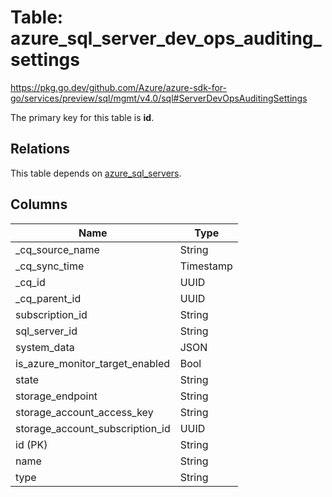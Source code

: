 # Table: azure_sql_server_dev_ops_auditing_settings

https://pkg.go.dev/github.com/Azure/azure-sdk-for-go/services/preview/sql/mgmt/v4.0/sql#ServerDevOpsAuditingSettings

The primary key for this table is **id**.

## Relations
This table depends on [azure_sql_servers](azure_sql_servers.md).

## Columns
| Name          | Type          |
| ------------- | ------------- |
|_cq_source_name|String|
|_cq_sync_time|Timestamp|
|_cq_id|UUID|
|_cq_parent_id|UUID|
|subscription_id|String|
|sql_server_id|String|
|system_data|JSON|
|is_azure_monitor_target_enabled|Bool|
|state|String|
|storage_endpoint|String|
|storage_account_access_key|String|
|storage_account_subscription_id|UUID|
|id (PK)|String|
|name|String|
|type|String|